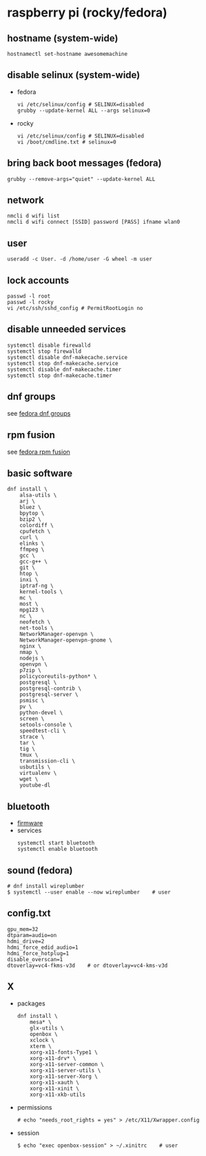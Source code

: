 # raspberry pi (rocky/fedora)

## hostname (system-wide)
```
hostnamectl set-hostname awesomemachine
```

## disable selinux (system-wide)
* fedora
    ```
    vi /etc/selinux/config # SELINUX=disabled
    grubby --update-kernel ALL --args selinux=0
    ```
* rocky
    ```
    vi /etc/selinux/config # SELINUX=disabled
    vi /boot/cmdline.txt # selinux=0
    ```

## bring back boot messages (fedora)
```
grubby --remove-args="quiet" --update-kernel ALL
```

## network
```
nmcli d wifi list
nmcli d wifi connect [SSID] password [PASS] ifname wlan0
```

## user
```
useradd -c User. -d /home/user -G wheel -m user
```

## lock accounts
```
passwd -l root
passwd -l rocky
vi /etc/ssh/sshd_config # PermitRootLogin no
```

## disable unneeded services
```
systemctl disable firewalld
systemctl stop firewalld
systemctl disable dnf-makecache.service
systemctl stop dnf-makecache.service
systemctl disable dnf-makecache.timer
systemctl stop dnf-makecache.timer
```

## dnf groups
see [fedora dnf groups](./fedora.fresh.md#dnf-groups)

## rpm fusion
see [fedora rpm fusion](./fedora.fresh.md#rpm-fusion)

## basic software
```
dnf install \
    alsa-utils \
    arj \
    bluez \
    bpytop \
    bzip2 \
    colordiff \
    cpufetch \
    curl \
    elinks \
    ffmpeg \
    gcc \
    gcc-g++ \
    git \
    htop \
    inxi \
    iptraf-ng \
    kernel-tools \
    mc \
    most \
    mpg123 \
    nc \
    neofetch \
    net-tools \
    NetworkManager-openvpn \
    NetworkManager-openvpn-gnome \
    nginx \
    nmap \
    nodejs \
    openvpn \
    p7zip \
    policycoreutils-python* \
    postgresql \
    postgresql-contrib \
    postgresql-server \
    psmisc \
    pv \
    python-devel \
    screen \
    setools-console \
    speedtest-cli \
    strace \
    tar \
    tig \
    tmux \
    transmission-cli \
    usbutils \
    virtualenv \
    wget \
    youtube-dl
```

## bluetooth
* [firmware](https://github.com/RPi-Distro/bluez-firmware)
* services
    ```
    systemctl start bluetooth
    systemctl enable bluetooth
    ```

## sound (fedora)
```
# dnf install wireplumber
$ systemctl --user enable --now wireplumber    # user
```

## config.txt
```
gpu_mem=32
dtparam=audio=on
hdmi_drive=2
hdmi_force_edid_audio=1
hdmi_force_hotplug=1
disable_overscan=1
dtoverlay=vc4-fkms-v3d    # or dtoverlay=vc4-kms-v3d
```

## X
* packages
    ```
    dnf install \
        mesa* \
        glx-utils \
        openbox \
        xclock \
        xterm \
        xorg-x11-fonts-Type1 \
        xorg-x11-drv* \
        xorg-x11-server-common \
        xorg-x11-server-utils \
        xorg-x11-server-Xorg \
        xorg-x11-xauth \
        xorg-x11-xinit \
        xorg-x11-xkb-utils
    ```
* permissions
    ```
    # echo "needs_root_rights = yes" > /etc/X11/Xwrapper.config
    ```
* session
    ```
    $ echo "exec openbox-session" > ~/.xinitrc    # user
    ```
